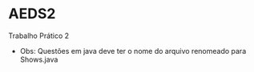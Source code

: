 # AEDS2
Trabalho Prático 2
* Obs: Questões em java deve ter o nome do arquivo renomeado para Shows.java
